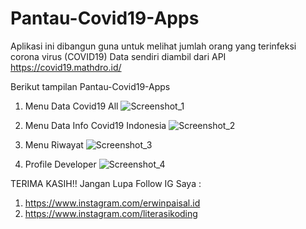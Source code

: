 # Pantau-Covid19-Apps

Aplikasi ini dibangun guna untuk melihat jumlah orang yang terinfeksi corona virus (COVID19)
Data sendiri diambil dari API https://covid19.mathdro.id/


Berikut tampilan Pantau-Covid19-Apps
1. Menu Data Covid19 All
![Screenshot_1](https://user-images.githubusercontent.com/63776459/89097143-871df080-d406-11ea-81d6-421b16c4ee4e.png)

2. Menu Data Info Covid19 Indonesia
![Screenshot_2](https://user-images.githubusercontent.com/63776459/89097145-8ab17780-d406-11ea-899d-7ca826c1d9b2.png)

3. Menu Riwayat
![Screenshot_3](https://user-images.githubusercontent.com/63776459/89097146-8d13d180-d406-11ea-886e-c1ffa938b80f.png)

4. Profile Developer
![Screenshot_4](https://user-images.githubusercontent.com/63776459/89097150-8f762b80-d406-11ea-88e4-6da0737f2ac1.png)


TERIMA KASIH!!
Jangan Lupa Follow IG Saya : 
1. https://www.instagram.com/erwinpaisal.id
2. https://www.instagram.com/literasikoding
